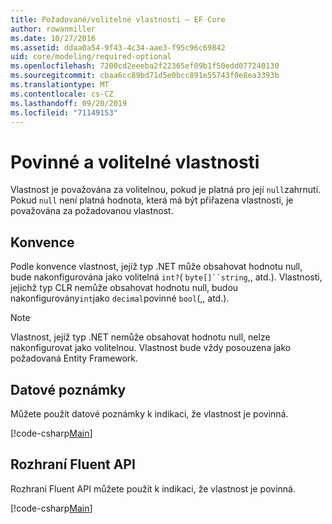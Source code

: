 ```yaml
---
title: Požadované/volitelné vlastnosti – EF Core
author: rowanmiller
ms.date: 10/27/2016
ms.assetid: ddaa0a54-9f43-4c34-aae3-f95c96c69842
uid: core/modeling/required-optional
ms.openlocfilehash: 7200cd2eeeba2f22365ef09b1f50edd077240130
ms.sourcegitcommit: cbaa6cc89bd71d5e0bcc891e55743f0e8ea3393b
ms.translationtype: MT
ms.contentlocale: cs-CZ
ms.lasthandoff: 09/20/2019
ms.locfileid: "71149153"
---
```

# <a name="required-and-optional-properties"></a>Povinné a volitelné vlastnosti

Vlastnost je považována za volitelnou, pokud je platná pro její `null`zahrnutí. Pokud `null` není platná hodnota, která má být přiřazena vlastnosti, je považována za požadovanou vlastnost.

## <a name="conventions"></a>Konvence

Podle konvence vlastnost, jejíž typ .NET může obsahovat hodnotu null, bude nakonfigurována jako volitelná `int?`( `byte[]``string`,, atd.). Vlastnosti, jejichž typ CLR nemůže obsahovat hodnotu null, budou nakonfigurovány`int`jako `decimal`povinné `bool`(,, atd.).

> [!NOTE]  
> Vlastnost, jejíž typ .NET nemůže obsahovat hodnotu null, nelze nakonfigurovat jako volitelnou. Vlastnost bude vždy posouzena jako požadovaná Entity Framework.

## <a name="data-annotations"></a>Datové poznámky

Můžete použít datové poznámky k indikaci, že vlastnost je povinná.

[!code-csharp[Main](../../../samples/core/Modeling/DataAnnotations/Samples/Required.cs?highlight=14)]

## <a name="fluent-api"></a>Rozhraní Fluent API

Rozhraní Fluent API můžete použít k indikaci, že vlastnost je povinná.

[!code-csharp[Main](../../../samples/core/Modeling/FluentAPI/Samples/Required.cs?highlight=11-13)]

